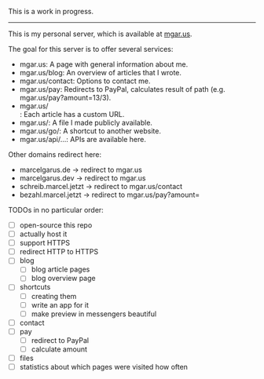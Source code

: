This is a work in progress.

---

This is my personal server, which is available at [mgar.us](https://mgar.us).

The goal for this server is to offer several services:

* mgar.us: A page with general information about me.
* mgar.us/blog: An overview of articles that I wrote.
* mgar.us/contact: Options to contact me.
* mgar.us/pay: Redirects to PayPal, calculates result of path (e.g. mgar.us/pay?amount=13/3).
* mgar.us/<article>: Each article has a custom URL.
* mgar.us/<file>: A file I made publicly available.
* mgar.us/go/<shortcut>: A shortcut to another website.
* mgar.us/api/...: APIs are available here.

Other domains redirect here:

* marcelgarus.de -> redirect to mgar.us
* marcelgarus.dev -> redirect to mgar.us
* schreib.marcel.jetzt -> redirect to mgar.us/contact
* bezahl.marcel.jetzt -> redirect to mgar.us/pay?amount=

TODOs in no particular order:

* [ ] open-source this repo
* [ ] actually host it
* [ ] support HTTPS
* [ ] redirect HTTP to HTTPS
* [ ] blog
  * [ ] blog article pages
  * [ ] blog overview page
* [ ] shortcuts
  * [ ] creating them
  * [ ] write an app for it
  * [ ] make preview in messengers beautiful
* [ ] contact
* [ ] pay
  * [ ] redirect to PayPal
  * [ ] calculate amount
* [ ] files
* [ ] statistics about which pages were visited how often
